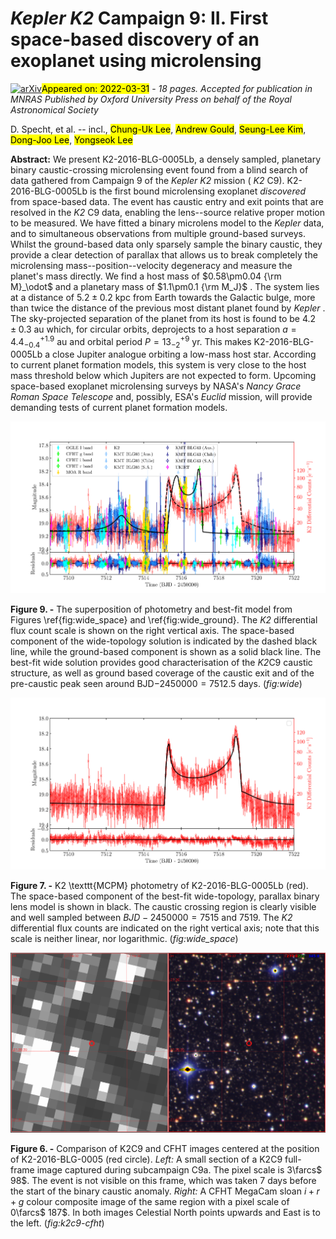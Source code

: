 <div class="macros" style="visibility:hidden;">
$\newcommand{\ensuremath}{}$
$\newcommand{\xspace}{}$
$\newcommand{\object}[1]{\texttt{#1}}$
$\newcommand{\farcs}{{.}''}$
$\newcommand{\farcm}{{.}'}$
$\newcommand{\arcsec}{''}$
$\newcommand{\arcmin}{'}$
$\newcommand{\ion}[2]{#1#2}$
$\newcommand{\textsc}[1]{\textrm{#1}}$
$\newcommand{\hl}[1]{\textrm{#1}}$
$\newcommand{\thebibliography}{\DeclareRobustCommand{\VAN}[3]{##3}\VANthebibliography}$
$\newcommand{\}{mn}$
$\newcommand{\}{mn}$
$\newcommand{\}{mn}$
$\newcommand{\}{mn}$
$\newcommand{\}{mn}$
$\newcommand{\}{mn}$
$\newcommand{\}{mn}$
$\newcommand{\@}{tempa}$
$\newcommand{\@}{tempa }$
$\newcommand{\@}{tempb }$
$\newcommand{\@}{tempc$
$  }$
$\newcommand{\@}{tempb }$</div>

<div class="macros" style="visibility:hidden;">
$\newcommand{\ensuremath}{}$
$\newcommand{\xspace}{}$
$\newcommand{\object}[1]{\texttt{#1}}$
$\newcommand{\farcs}{{.}''}$
$\newcommand{\farcm}{{.}'}$
$\newcommand{\arcsec}{''}$
$\newcommand{\arcmin}{'}$
$\newcommand{\ion}[2]{#1#2}$
$\newcommand{\textsc}[1]{\textrm{#1}}$
$\newcommand{\hl}[1]{\textrm{#1}}$
$\newcommand{\thebibliography}{\DeclareRobustCommand{\VAN}[3]{##3}\VANthebibliography}$
$\newcommand{\}{mn}$
$\newcommand{\}{mn}$
$\newcommand{\}{mn}$
$\newcommand{\}{mn}$
$\newcommand{\}{mn}$
$\newcommand{\}{mn}$
$\newcommand{\}{mn}$
$\newcommand{\@}{tempa}$
$\newcommand{\@}{tempa }$
$\newcommand{\@}{tempb }$
$\newcommand{\@}{tempc$
$  }$
$\newcommand{\@}{tempb }$</div>



<div id="title">

# *Kepler K2* Campaign 9: II. First space-based discovery of an exoplanet using microlensing

</div>
<div id="comments">

[![arXiv](https://img.shields.io/badge/arXiv-2203.16959-b31b1b.svg)](https://arxiv.org/abs/2203.16959)<mark>Appeared on: 2022-03-31</mark> - _18 pages. Accepted for publication in MNRAS Published by Oxford University Press on behalf of the Royal Astronomical Society_

</div>
<div id="authors">

D. Specht, et al. -- incl., <mark><mark>Chung-Uk Lee</mark></mark>, <mark><mark>Andrew Gould</mark></mark>, <mark><mark>Seung-Lee Kim</mark></mark>, <mark><mark>Dong-Joo Lee</mark></mark>, <mark><mark>Yongseok Lee</mark></mark>

</div>
<div id="abstract">

**Abstract:** We present K2-2016-BLG-0005Lb, a densely sampled, planetary binary caustic-crossing microlensing event found from a blind search of data gathered from Campaign 9 of the *Kepler K2* mission ( *K2* C9). K2-2016-BLG-0005Lb is the first bound microlensing exoplanet *discovered* from space-based data. The event has caustic entry and exit points that are resolved in the *K2* C9 data, enabling the lens--source relative proper motion to be measured. We have fitted a binary microlens model to the *Kepler* data, and to simultaneous observations from multiple ground-based surveys. Whilst the ground-based data only sparsely sample the binary caustic, they provide a clear detection of parallax that allows us to break completely the microlensing mass--position--velocity degeneracy and measure the planet's mass directly. We find a host mass of $0.58\pm0.04  {\rm M}_\odot$ and a planetary mass of $1.1\pm0.1  {\rm M_J}$ . The system lies at a distance of $5.2\pm0.2$ kpc from Earth towards the Galactic bulge, more than twice the distance of the previous most distant planet found by *Kepler* . The sky-projected separation of the planet from its host is found to be $4.2\pm0.3$ au which, for circular orbits, deprojects to a host separation $a = 4.4^{+1.9}_{-0.4}$ au and orbital period $P = 13^{+9}_{-2}$ yr. This makes K2-2016-BLG-0005Lb a close Jupiter analogue orbiting a low-mass host star. According to current planet formation models, this system is very close to the host mass threshold below which Jupiters are not expected to form. Upcoming space-based exoplanet microlensing surveys by NASA's *Nancy Grace Roman Space Telescope* and, possibly, ESA's *Euclid* mission, will provide demanding tests of current planet formation models.

</div>

<div id="div_fig1">

<img src="tmp_2203.16959/./fit_joint_17.png" alt="Fig9" width="100%"/>

**Figure 9. -** The superposition of photometry and best-fit model from Figures \ref{fig:wide_space} and \ref{fig:wide_ground}. The *K2* differential flux count scale is shown on the right vertical axis. The space-based component of the wide-topology solution is indicated by the dashed black line, while the ground-based component is shown as a solid black line. The best-fit wide solution provides good characterisation of the *K2*C9 caustic structure, as well as ground based coverage of the caustic exit and of the pre-caustic peak seen around BJD$-2450000 = 7512.5$ days. (*fig:wide*)

</div>
<div id="div_fig2">

<img src="tmp_2203.16959/./fit_k2_17.png" alt="Fig7" width="100%"/>

**Figure 7. -** K2 \texttt{MCPM} photometry of K2-2016-BLG-0005Lb (red). The space-based component of the best-fit wide-topology, parallax binary lens model is shown in black. The caustic crossing region is clearly visible and well sampled between $BJD-2450000=7515$ and $7519$. The *K2* differential flux counts are indicated on the right vertical axis; note that this scale is neither linear, nor logarithmic. (*fig:wide_space*)

</div>
<div id="div_fig3">

<img src="tmp_2203.16959/./K2C9-CFHT-find.png" alt="Fig6" width="100%"/>

**Figure 6. -** Comparison of K2C9 and CFHT images centered at the position of K2-2016-BLG-0005 (red circle). *Left:* A small section of a K2C9 full-frame image captured during subcampaign C9a. The pixel scale is $3$\farcs$ 98$. The event is not visible on this frame, which was taken 7 days before the start of the binary caustic anomaly. *Right:* A CFHT MegaCam sloan $i+r+g$ colour composite image of the same region with a pixel scale of $0$\farcs$ 187$. In both images Celestial North points upwards and East is to the left. (*fig:k2c9-cfht*)

</div>